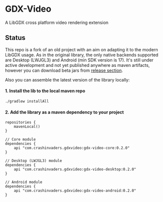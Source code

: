 # GDX-Video
A LibGDX cross platform video rendering extension

## Status
This repo is a fork of an old project with an aim on adapting it to the modern LibGDX usage.
As in the original library, the only native backends supported are Desktop (LWJGL3) and Android (min SDK version is 17).
It's still under active development and not yet published anywhere as maven artifacts, however you can download beta jars from [release section](https://github.com/crashinvaders/gdx-video/releases).

Also you can assemble the latest version of the library locally:

#### 1. Install the lib to the local maven repo
`./gradlew installAll`

#### 2. Add the library as a maven dependency to your project
```
repositories {
    mavenLocal()
}

// Core module
dependencies {
    api "com.crashinvaders.gdxvideo:gdx-video-core:0.2.0"
}

// Desktop (LWJGL3) module
dependencies {
    api "com.crashinvaders.gdxvideo:gdx-video-desktop:0.2.0"
}

// Android module
dependencies {
    api "com.crashinvaders.gdxvideo:gdx-video-android:0.2.0"
}
```
